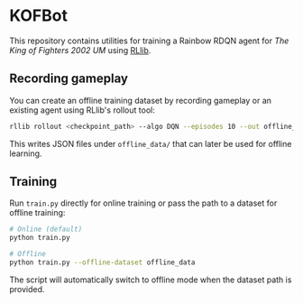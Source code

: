 # KOFBot

This repository contains utilities for training a Rainbow RDQN agent for *The King of Fighters 2002 UM* using [RLlib](https://docs.ray.io/en/latest/rllib.html).

## Recording gameplay

You can create an offline training dataset by recording gameplay or an existing agent using RLlib's rollout tool:

```bash
rllib rollout <checkpoint_path> --algo DQN --episodes 10 --out offline_data
```

This writes JSON files under `offline_data/` that can later be used for offline learning.

## Training

Run `train.py` directly for online training or pass the path to a dataset for offline training:

```bash
# Online (default)
python train.py

# Offline
python train.py --offline-dataset offline_data
```

The script will automatically switch to offline mode when the dataset path is provided.

